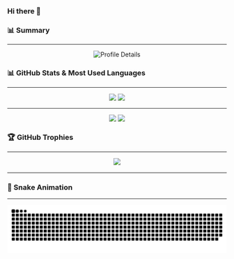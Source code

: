 ### Hi there 👋

### 📊 Summary
---

<div align="center">
  <img src="https://github-profile-summary-cards.vercel.app/api/cards/profile-details?username=Tsmore&theme=dracula" alt="Profile Details" />
</div>

### 📊 GitHub Stats & Most Used Languages
---

<div align="center">
  <img height="170px" src="http://github-profile-summary-cards.vercel.app/api/cards/repos-per-language?username=Tsmore&theme=dracula" />
  <img height="170px" src="http://github-profile-summary-cards.vercel.app/api/cards/most-commit-language?username=Tsmore&theme=dracula" />
</div>

---

<div align="center">
  <img height="170px" src="https://github-readme-stats.vercel.app/api?username=Tsmore&count_private=true&show_icons=true&theme=dracula" />
  <img height="170px" src="https://github-readme-stats.vercel.app/api/top-langs/?username=Tsmore&layout=compact&theme=dracula" />
</div>


### 🏆 GitHub Trophies
---

<div align="center">
  <img src="https://github-profile-trophy.vercel.app/?username=Tsmore&theme=onedark&column=8)](https://github.com/ryo-ma/github-profile-trophy" />
</div>

---

### 🐍 Snake Animation
---

<div align="center">
  <img src="https://raw.githubusercontent.com/Tsmore/Tsmore/output/github-contribution-grid-snake-dark.svg" />
</div>
